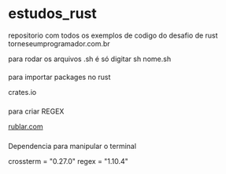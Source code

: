 # estudos_rust
repositorio com todos os exemplos de codigo do desafio de rust torneseumprogramador.com.br

para rodar os arquivos .sh é só digitar sh nome.sh

####

para importar packages no rust

crates.io

###
para criar REGEX 

[rublar.com](https://rubular.com/)

###
Dependencia para manipular o terminal

crossterm = "0.27.0"
regex = "1.10.4"